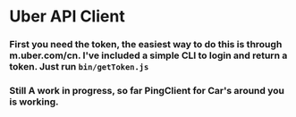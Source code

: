 # Uber API Client

### First you need the token, the easiest way to do this is through m.uber.com/cn. I've included a simple CLI to login and return a token. Just run `bin/getToken.js`

### Still A work in progress, so far PingClient for Car's around you is working. 